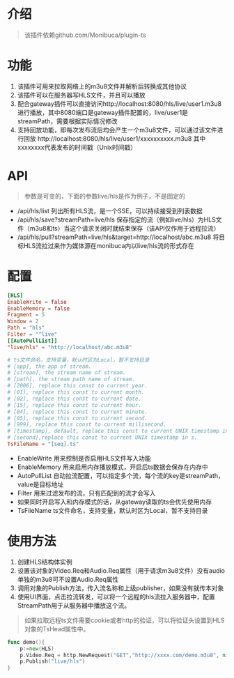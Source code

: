 # 介绍

> 该插件依赖github.com/Monibuca/plugin-ts

# 功能

1. 该插件可用来拉取网络上的m3u8文件并解析后转换成其他协议
2. 该插件可以在服务器写HLS文件，并且可以播放
3. 配合gateway插件可以直接访问http://localhost:8080/hls/live/user1.m3u8 进行播放，其中8080端口是gateway插件配置的，live/user1是streamPath，需要根据实际情况修改
4. 支持回放功能，即每次发布流后均会产生一个m3u8文件，可以通过该文件进行回放 http://localhost:8080/hls/live/user1/xxxxxxxxxx.m3u8 其中xxxxxxxx代表发布的时间戳（Unix时间戳）

# API

> 参数是可变的，下面的参数live/hls是作为例子，不是固定的

- /api/hls/list
列出所有HLS流，是一个SSE，可以持续接受到列表数据
- /api/hls/save?streamPath=live/hls
保存指定的流（例如live/hls）为HLS文件（m3u8和ts）当这个请求关闭时就结束保存（该API仅作用于远程拉流）
- /api/hls/pull?streamPath=live/hls&target=http://localhost/abc.m3u8
将目标HLS流拉过来作为媒体源在monibuca内以live/hls流的形式存在

# 配置

```toml
[HLS]
EnableWrite = false
EnableMemory = false
Fragment = 5
Window = 2
Path = "hls"
Filter = "^live"
[[AutoPullList]]
"live/hls" = "http://localhost/abc.m3u8"

# ts文件命名，支持变量，默认时区为Local，暂不支持目录
# [app], the app of stream.
# [stream], the stream name of stream.
# [path], the stream path name of stream.
# [2006], replace this const to current year.
# [01], replace this const to current month.
# [02], replace this const to current date.
# [15], replace this const to current hour.
# [04], replace this const to current minute.
# [05], replace this const to current second.
# [999], replace this const to current millisecond.
# [timestamp], default, replace this const to current UNIX timestamp in ms.
# [second],replace this const to current UNIX timestamp in s.
TsFileName = "[seq].ts"
```

- EnableWrite 用来控制是否启用HLS文件写入功能
- EnableMemory 用来启用内存播放模式，开启后ts数据会保存在内存中
- AutoPullList 自动拉流配置，可以指定多个流，每个流的key是streamPath，value是目标地址
- Filter 用来过滤发布的流，只有匹配到的流才会写入
- 如果同时开启写入和内存模式的话，从gateway读取的ts会优先使用内存
- TsFileName ts文件命名，支持变量，默认时区为Local，暂不支持目录

# 使用方法

1. 创建HLS结构体实例
2. 设置该对象的Video.Req和Audio.Req属性（用于请求m3u8文件）没有audio单独的m3u8可不设置Audio.Req属性
3. 调用对象的Publish方法，传入流名称和上级publisher，如果没有就传本对象
4. 使用UI界面，点击拉流转发，可以将一个远程的hls流拉入服务器中，配置StreamPath用于从服务器中播放这个流。

> 如果拉取远程ts文件需要cookie或者http的验证，可以将验证头设置到HLS对象的TsHead属性中。

```go
func demo(){
    p:=new(HLS)
    p.Video.Req = http.NewRequest("GET","http://xxxx.com/demo.m3u8", nil)
    p.Publish("live/hls")
}
```